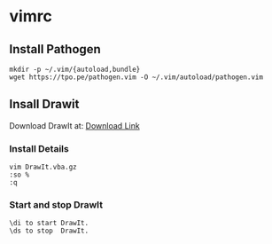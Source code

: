 # vimrc

## Install Pathogen

    mkdir -p ~/.vim/{autoload,bundle}
    wget https://tpo.pe/pathogen.vim -O ~/.vim/autoload/pathogen.vim

## Insall Drawit

Download DrawIt at: [Download Link](http://www.vim.org/scripts/script.php?script_id=40)

### Install Details

    vim DrawIt.vba.gz
    :so %
    :q

### Start and stop DrawIt

    \di to start DrawIt.
    \ds to stop  DrawIt.

